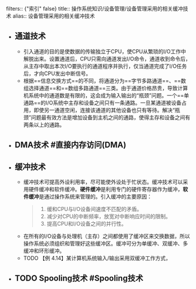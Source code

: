 filters:: {"索引" false}
title:: 操作系统知识/设备管理/设备管理采用的相关缓冲技术
alias:: 设备管理采用的相关缓冲技术

- ## 通道技术
	- 引入通道的目的是使数据的传输独立于CPU，使CPU从繁琐的I/O工作中解脱出来。设置通道后，CPU只需向通道发出I/O命令，通道收到命令后，从主存中取出本次I/O要执行的通道程序并执行，仅当通道完成了I/O任务后，才向CPU发出中断信号。
	- 根据==信息交换方式==的不同，将通道分为==字节多路通道==、==数组选择通道==和==数组多路通道==三类。由于通道价格昂贵，导致计算机系统中的通道数是有限的，这会成为输入输出的“瓶颈”问题。一个==单通路==的I/O系统中主存和设备之间只有一条通路。一旦某通道被设备占用，即使另一通道空闲，连接该通道的其他设备也只有等待。解决“瓶颈”问题最有效方法是增加设备到主机之间的通路，使得主存和设备之间有两条以上的通路。
- ## DMA技术 #直接内存访问(DMA)
- ## 缓冲技术
	- 缓冲技术可提高外设利用率，尽可能使外设处于忙状态。缓冲技术可以采用硬件缓冲和软件缓冲。**硬件缓冲**是利用专门的硬件寄存器作为缓冲，**软件缓冲**是通过操作系统来管理的。引入缓冲的主要原因：
	  > 1. 缓和CPU与I/O设备间速度不匹配的矛盾。
	  > 2. 减少对CPU的中断频率，放宽对中断响应时间的限制。
	  > 3. 提高CPU和I/O设备之间的并行性。
	- 在所有的I/O设备与处理机（主存）之间都使用了缓冲区来交换数据，所以操作系统必须组织和管理好这些缓冲区。缓冲可分为单缓冲、双缓冲、多缓冲和环形缓冲。
	- TODO 【例 4.14】某计算机系统输入/输出采用双缓冲工作方式，
- ## TODO Spooling技术 #Spooling技术